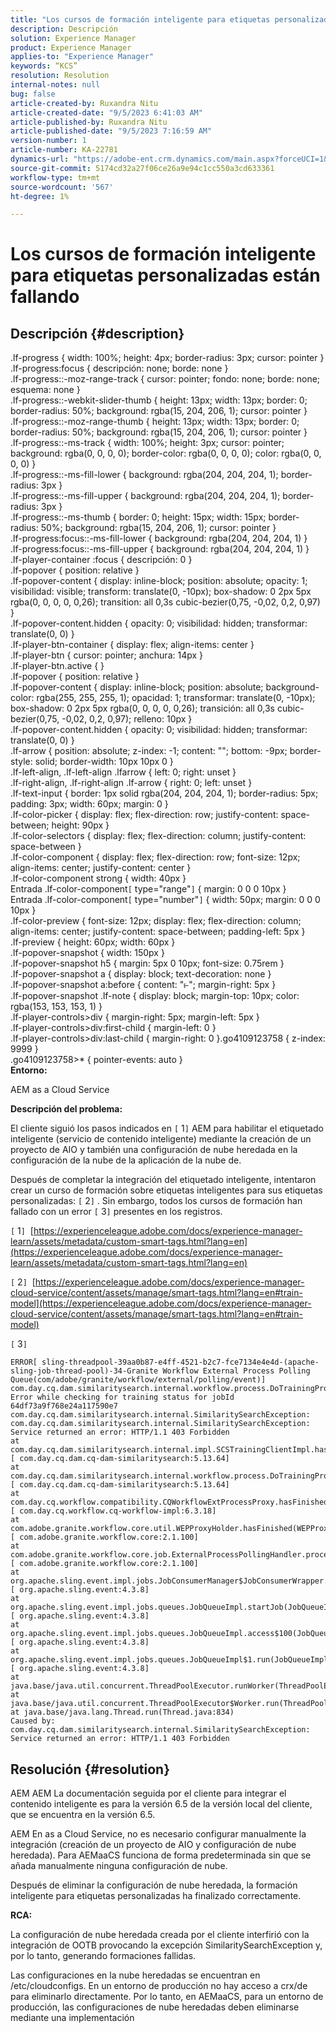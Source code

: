 ```yaml
---
title: "Los cursos de formación inteligente para etiquetas personalizadas están fallando"
description: Descripción
solution: Experience Manager
product: Experience Manager
applies-to: "Experience Manager"
keywords: “KCS”
resolution: Resolution
internal-notes: null
bug: false
article-created-by: Ruxandra Nitu
article-created-date: "9/5/2023 6:41:03 AM"
article-published-by: Ruxandra Nitu
article-published-date: "9/5/2023 7:16:59 AM"
version-number: 1
article-number: KA-22781
dynamics-url: "https://adobe-ent.crm.dynamics.com/main.aspx?forceUCI=1&pagetype=entityrecord&etn=knowledgearticle&id=f4a6bd2a-b74b-ee11-be6e-6045bd006239"
source-git-commit: 5174cd32a27f06ce26a9e94c1cc550a3cd633361
workflow-type: tm+mt
source-wordcount: '567'
ht-degree: 1%

---
```


# Los cursos de formación inteligente para etiquetas personalizadas están fallando

## Descripción {#description}

.lf-progress { width: 100%; height: 4px; border-radius: 3px; cursor: pointer }<br>.lf-progress:focus { descripción: none; borde: none }<br>.lf-progress::-moz-range-track { cursor: pointer; fondo: none; borde: none; esquema: none }<br>.lf-progress::-webkit-slider-thumb { height: 13px; width: 13px; border: 0; border-radius: 50%; background: rgba(15, 204, 206, 1); cursor: pointer }<br>.lf-progress::-moz-range-thumb { height: 13px; width: 13px; border: 0; border-radius: 50%; background: rgba(15, 204, 206, 1); cursor: pointer }<br>.lf-progress::-ms-track { width: 100%; height: 3px; cursor: pointer; background: rgba(0, 0, 0, 0); border-color: rgba(0, 0, 0, 0); color: rgba(0, 0, 0, 0) }<br>.lf-progress::-ms-fill-lower { background: rgba(204, 204, 204, 1); border-radius: 3px }<br>.lf-progress::-ms-fill-upper { background: rgba(204, 204, 204, 1); border-radius: 3px }<br>.lf-progress::-ms-thumb { border: 0; height: 15px; width: 15px; border-radius: 50%; background: rgba(15, 204, 206, 1); cursor: pointer }<br>.lf-progress:focus::-ms-fill-lower { background: rgba(204, 204, 204, 1) }<br>.lf-progress:focus::-ms-fill-upper { background: rgba(204, 204, 204, 1) }<br>.lf-player-container :focus { descripción: 0 }<br>.lf-popover { position: relative }<br>.lf-popover-content { display: inline-block; position: absolute; opacity: 1; visibilidad: visible; transform: translate(0, -10px); box-shadow: 0 2px 5px rgba(0, 0, 0, 0, 0,26); transition: all 0,3s cubic-bezier(0,75, -0,02, 0,2, 0,97) }<br>.lf-popover-content.hidden { opacity: 0; visibilidad: hidden; transformar: translate(0, 0) }<br>.lf-player-btn-container { display: flex; align-items: center }<br>.lf-player-btn { cursor: pointer; anchura: 14px }<br>.lf-player-btn.active { }<br>.lf-popover { position: relative }<br>.lf-popover-content { display: inline-block; position: absolute; background-color: rgba(255, 255, 255, 1); opacidad: 1; transformar: translate(0, -10px); box-shadow: 0 2px 5px rgba(0, 0, 0, 0, 0,26); transición: all 0,3s cubic-bezier(0,75, -0,02, 0,2, 0,97); relleno: 10px }<br>.lf-popover-content.hidden { opacity: 0; visibilidad: hidden; transformar: translate(0, 0) }<br>.lf-arrow { position: absolute; z-index: -1; content: &quot;&quot;; bottom: -9px; border-style: solid; border-width: 10px 10px 0 }<br>.lf-left-align, .lf-left-align .lfarrow { left: 0; right: unset }<br>.lf-right-align, .lf-right-align .lf-arrow { right: 0; left: unset }<br>.lf-text-input { border: 1px solid rgba(204, 204, 204, 1); border-radius: 5px; padding: 3px; width: 60px; margin: 0 }<br>.lf-color-picker { display: flex; flex-direction: row; justify-content: space-between; height: 90px }<br>.lf-color-selectors { display: flex; flex-direction: column; justify-content: space-between }<br>.lf-color-component { display: flex; flex-direction: row; font-size: 12px; align-items: center; justify-content: center }<br>.lf-color-component strong { width: 40px }<br>Entrada .lf-color-component`[` type=&quot;range&quot;`]`  { margin: 0 0 0 10px }<br>Entrada .lf-color-component`[` type=&quot;number&quot;`]`  { width: 50px; margin: 0 0 0 10px }<br>.lf-color-preview { font-size: 12px; display: flex; flex-direction: column; align-items: center; justify-content: space-between; padding-left: 5px }<br>.lf-preview { height: 60px; width: 60px }<br>.lf-popover-snapshot { width: 150px }<br>.lf-popover-snapshot h5 { margin: 5px 0 10px; font-size: 0.75rem }<br>.lf-popover-snapshot a { display: block; text-decoration: none }<br>.lf-popover-snapshot a:before { content: &quot;⥼&quot;; margin-right: 5px }<br>.lf-popover-snapshot .lf-note { display: block; margin-top: 10px; color: rgba(153, 153, 153, 1) }<br>.lf-player-controls>div { margin-right: 5px; margin-left: 5px }<br>.lf-player-controls>div:first-child { margin-left: 0 }<br>.lf-player-controls>div:last-child { margin-right: 0 }.go4109123758 { z-index: 9999 }<br>.go4109123758>\* { pointer-events: auto }<br>
<b>Entorno:</b>

AEM as a Cloud Service

<b>Descripción del problema:</b>

El cliente siguió los pasos indicados en `[` 1`]`  AEM para habilitar el etiquetado inteligente (servicio de contenido inteligente) mediante la creación de un proyecto de AIO y también una configuración de nube heredada en la configuración de la nube de la aplicación de la nube de.

Después de completar la integración del etiquetado inteligente, intentaron crear un curso de formación sobre etiquetas inteligentes para sus etiquetas personalizadas: `[` 2`]` . Sin embargo, todos los cursos de formación han fallado con un error `[` 3`]`  presentes en los registros.



`[` 1`]`  [https://experienceleague.adobe.com/docs/experience-manager-learn/assets/metadata/custom-smart-tags.html?lang=en](https://experienceleague.adobe.com/docs/experience-manager-learn/assets/metadata/custom-smart-tags.html?lang=en)

`[` 2`]`  [https://experienceleague.adobe.com/docs/experience-manager-cloud-service/content/assets/manage/smart-tags.html?lang=en#train-model](https://experienceleague.adobe.com/docs/experience-manager-cloud-service/content/assets/manage/smart-tags.html?lang=en#train-model)

`[` 3`]`


```
ERROR[ sling-threadpool-39aa0b87-e4ff-4521-b2c7-fce7134e4e4d-(apache-sling-job-thread-pool)-34-Granite Workflow External Process Polling Queue(com/adobe/granite/workflow/external/polling/event)]  com.day.cq.dam.similaritysearch.internal.workflow.process.DoTrainingProcess Error while checking for training status for jobId 64df73a9f768e24a117590e7
com.day.cq.dam.similaritysearch.internal.SimilaritySearchException: com.day.cq.dam.similaritysearch.internal.SimilaritySearchException: Service returned an error: HTTP/1.1 403 Forbidden
at com.day.cq.dam.similaritysearch.internal.impl.SCSTrainingClientImpl.hasFinishedTraining(SCSTrainingClientImpl.java:203) [ com.day.cq.dam.cq-dam-similaritysearch:5.13.64] 
at com.day.cq.dam.similaritysearch.internal.workflow.process.DoTrainingProcess.hasFinished(DoTrainingProcess.java:95) [ com.day.cq.dam.cq-dam-similaritysearch:5.13.64] 
at com.day.cq.workflow.compatibility.CQWorkflowExtProcessProxy.hasFinished(CQWorkflowExtProcessProxy.java:82) [ com.day.cq.workflow.cq-workflow-impl:6.3.18] 
at com.adobe.granite.workflow.core.util.WEPProxyHolder.hasFinished(WEPProxyHolder.java:46) [ com.adobe.granite.workflow.core:2.1.100] 
at com.adobe.granite.workflow.core.job.ExternalProcessPollingHandler.process(ExternalProcessPollingHandler.java:119) [ com.adobe.granite.workflow.core:2.1.100] 
at org.apache.sling.event.impl.jobs.JobConsumerManager$JobConsumerWrapper.process(JobConsumerManager.java:502) [ org.apache.sling.event:4.3.8] 
at org.apache.sling.event.impl.jobs.queues.JobQueueImpl.startJob(JobQueueImpl.java:351) [ org.apache.sling.event:4.3.8] 
at org.apache.sling.event.impl.jobs.queues.JobQueueImpl.access$100(JobQueueImpl.java:60) [ org.apache.sling.event:4.3.8] 
at org.apache.sling.event.impl.jobs.queues.JobQueueImpl$1.run(JobQueueImpl.java:287) [ org.apache.sling.event:4.3.8] 
at java.base/java.util.concurrent.ThreadPoolExecutor.runWorker(ThreadPoolExecutor.java:1128)
at java.base/java.util.concurrent.ThreadPoolExecutor$Worker.run(ThreadPoolExecutor.java:628)
at java.base/java.lang.Thread.run(Thread.java:834)
Caused by: com.day.cq.dam.similaritysearch.internal.SimilaritySearchException: Service returned an error: HTTP/1.1 403 Forbidden
```



## Resolución {#resolution}


AEM AEM La documentación seguida por el cliente para integrar el contenido inteligente es para la versión 6.5 de la versión local del cliente, que se encuentra en la versión 6.5.

AEM En as a Cloud Service, no es necesario configurar manualmente la integración (creación de un proyecto de AIO y configuración de nube heredada). Para AEMaaCS funciona de forma predeterminada sin que se añada manualmente ninguna configuración de nube.

Después de eliminar la configuración de nube heredada, la formación inteligente para etiquetas personalizadas ha finalizado correctamente.

<b>RCA:</b>

La configuración de nube heredada creada por el cliente interfirió con la integración de OOTB provocando la excepción SimilaritySearchException y, por lo tanto, generando formaciones fallidas.

Las configuraciones en la nube heredadas se encuentran en /etc/cloudconfigs. En un entorno de producción no hay acceso a crx/de para eliminarlo directamente. Por lo tanto, en AEMaaCS, para un entorno de producción, las configuraciones de nube heredadas deben eliminarse mediante una implementación
